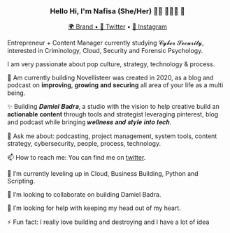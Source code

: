 <h3 align="center"> Hello Hi, I'm Nafisa (She/Her) 👋🏾 👩🏾‍💻 👋 </h3>

<p align="center">
  <a href="https://novellisteer.com">🌍 Brand • 
  <a href="https://twitter.com/anafisad">📱 Twitter</a> • 
  <a href="https://instagram.com/c/novellisteer">📼 Instagram</a>
</p>

Entrepreneur + Content Manager currently studying 𝓒𝔂𝓫𝓮𝓻 𝓢𝓮𝓬𝓾𝓻𝓲𝓽𝔂, interested in Criminology, Cloud, Security and Forensic Psychology. 

I am very passionate about pop culture, strategy, technology & process.


🔭 Am currently building Novellisteer was created in 2020, as a blog and podcast on 𝐢𝐦𝐩𝐫𝐨𝐯𝐢𝐧𝐠, 𝐠𝐫𝐨𝐰𝐢𝐧𝐠 𝐚𝐧𝐝 𝐬𝐞𝐜𝐮𝐫𝐢𝐧𝐠 all area of your life as a multi being.

✨ Building 𝑫𝒂𝒎𝒊𝒆𝒍 𝑩𝒂𝒅𝒓𝒂, a studio with the vision to help creative build an 𝐚𝐜𝐭𝐢𝐨𝐧𝐚𝐛𝐥𝐞 𝐜𝐨𝐧𝐭𝐞𝐧𝐭 through tools and strategist leveraging pinterest, blog and podcast while bringing 𝒘𝒆𝒍𝒍𝒏𝒆𝒔𝒔 𝒂𝒏𝒅 𝒔𝒕𝒚𝒍𝒆 𝒊𝒏𝒕𝒐 𝒕𝒆𝒄𝒉.

💬 Ask me about: podcasting, project management, system tools, content strategy, cybersecurity, people, process, technology.

📫 How to reach me: You can find me on [twitter](https://twitter.com/anafisad). 

🌱 I’m currently leveling up in Cloud, Business Building, Python and Scripting.

👯 I’m looking to collaborate on building Damiel Badra.

🤔 I’m looking for help with keeping my head out of my heart.

⚡ Fun fact: I really love building and destroying and I have a lot of idea 

<!--
**anafisad/anafisad** is a ✨ _special_ ✨ repository because its `README.md` (this file) appears on your GitHub profile.

⚡️ What I do:

- 🔭 I’m currently working on ...
- 🌱 I’m currently learning ...
- 👯 I’m looking to collaborate on ...
- 🤔 I’m looking for help with ...
- 💬 Ask me about ...
- 📫 How to reach me: ...
- 😄 Pronouns: ...
- ⚡ Fun fact: ...

- 💬 Ask me about ...
- 📫 How to reach me: ...
- 😄 Pronouns: ...
- ⚡ Fun fact: ...
